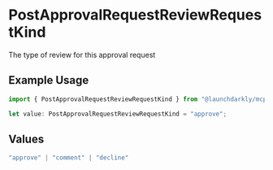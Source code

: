 # PostApprovalRequestReviewRequestKind

The type of review for this approval request

## Example Usage

```typescript
import { PostApprovalRequestReviewRequestKind } from "@launchdarkly/mcp-server";

let value: PostApprovalRequestReviewRequestKind = "approve";
```

## Values

```typescript
"approve" | "comment" | "decline"
```